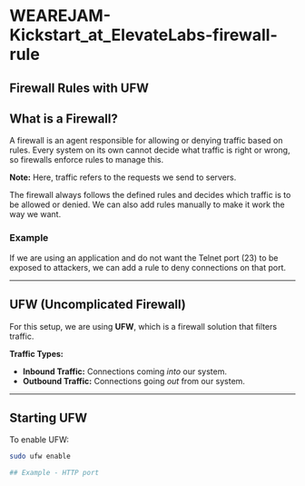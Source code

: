 # WEAREJAM-Kickstart_at_ElevateLabs-firewall-rule

## Firewall Rules with UFW

## What is a Firewall?
A firewall is an agent responsible for allowing or denying traffic based on rules. Every system on its own cannot decide what traffic is right or wrong, so firewalls enforce rules to manage this.  

**Note:** Here, traffic refers to the requests we send to servers.  

The firewall always follows the defined rules and decides which traffic is to be allowed or denied. We can also add rules manually to make it work the way we want.  

### Example
If we are using an application and do not want the Telnet port (23) to be exposed to attackers, we can add a rule to deny connections on that port.  

---

## UFW (Uncomplicated Firewall)
For this setup, we are using **UFW**, which is a firewall solution that filters traffic.  

**Traffic Types:**
- **Inbound Traffic:** Connections coming *into* our system.  
- **Outbound Traffic:** Connections going *out* from our system.  

---

## Starting UFW
To enable UFW:  
```bash
sudo ufw enable

## Example - HTTP port
